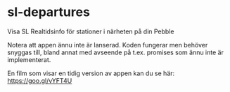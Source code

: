 # sl-departures
Visa SL Realtidsinfo för stationer i närheten på din Pebble

Notera att appen ännu inte är lanserad.
Koden fungerar men behöver snyggas till, bland annat med avseende på t.ex. promises som ännu inte är implementerat. 

En film som visar en tidig version av appen kan du se här: https://goo.gl/vYFT4U
